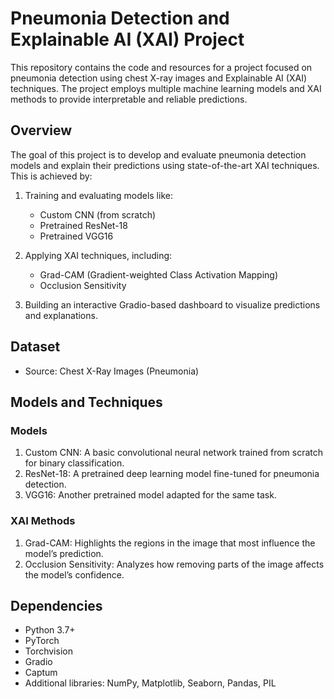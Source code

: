 # Pneumonia Detection and Explainable AI (XAI) Project

This repository contains the code and resources for a project focused on pneumonia detection using chest X-ray images and Explainable AI (XAI) techniques. The project employs multiple machine learning models and XAI methods to provide interpretable and reliable predictions.

## Overview

The goal of this project is to develop and evaluate pneumonia detection models and explain their predictions using state-of-the-art XAI techniques. This is achieved by:

1. Training and evaluating models like:
    * Custom CNN (from scratch)
    * Pretrained ResNet-18
    * Pretrained VGG16

2. Applying XAI techniques, including:
    * Grad-CAM (Gradient-weighted Class Activation Mapping)
    * Occlusion Sensitivity
3. Building an interactive Gradio-based dashboard to visualize predictions and explanations.

## Dataset
* Source: Chest X-Ray Images (Pneumonia)

## Models and Techniques
### Models
1. Custom CNN: A basic convolutional neural network trained from scratch for binary classification.
2. ResNet-18: A pretrained deep learning model fine-tuned for pneumonia detection.
3. VGG16: Another pretrained model adapted for the same task.

### XAI Methods
1. Grad-CAM: Highlights the regions in the image that most influence the model’s prediction.
2. Occlusion Sensitivity: Analyzes how removing parts of the image affects the model’s confidence.

## Dependencies
* Python 3.7+
* PyTorch
* Torchvision
* Gradio
* Captum
* Additional libraries: NumPy, Matplotlib, Seaborn, Pandas, PIL

